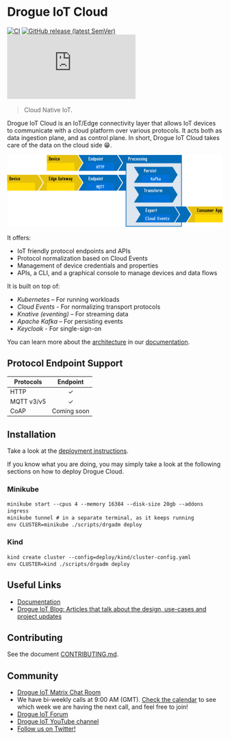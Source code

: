 # Drogue IoT Cloud

[![CI](https://github.com/drogue-iot/drogue-cloud/workflows/CI/badge.svg)](https://github.com/drogue-iot/drogue-cloud/actions?query=workflow%3A%22CI%22)
[![GitHub release (latest SemVer)](https://img.shields.io/github/v/tag/drogue-iot/drogue-cloud?sort=semver)](https://github.com/drogue-iot/drogue-cloud/releases)
[![Matrix](https://img.shields.io/matrix/drogue-iot:matrix.org)](https://matrix.to/#/#drogue-iot:matrix.org)

> Cloud Native IoT.

Drogue IoT Cloud is an IoT/Edge connectivity layer that allows IoT devices to communicate with a cloud platform over
various protocols. It acts both as data ingestion plane, and as control plane. In short, Drogue IoT Cloud takes
care of the data on the cloud side :grin:.

![Overview diagram](docs/modules/ROOT/images/architecture.svg)

It offers:
* IoT friendly protocol endpoints and APIs
* Protocol normalization based on Cloud Events
* Management of device credentials and properties
* APIs, a CLI, and a graphical console to manage devices and data flows

It is built on top of:
* *Kubernetes* – For running workloads
* *Cloud Events* - For normalizing transport protocols
* *Knative (eventing)* – For streaming data
* *Apache Kafka* – For persisting events
* *Keycloak* - For single-sign-on

You can learn more about the [architecture](https://book.drogue.io/drogue-cloud/dev/architecture/index.html) in
our [documentation](https://book.drogue.io/).

## Protocol Endpoint Support

| Protocols                  |     Endpoint    |
| -------------------------- | :-------------: |
| HTTP                       |        ✓        |
| MQTT v3/v5                 |        ✓        |
| CoAP                       |  Coming soon    |

## Installation

Take a look at the [deployment instructions](https://book.drogue.io/drogue-cloud/dev/deployment/).

If you know what you are doing, you may simply take a look at the following sections on how to deploy Drogue Cloud.

### Minikube

~~~shell
minikube start --cpus 4 --memory 16384 --disk-size 20gb --addons ingress
minikube tunnel # in a separate terminal, as it keeps running
env CLUSTER=minikube ./scripts/drgadm deploy
~~~

### Kind

~~~shell
kind create cluster --config=deploy/kind/cluster-config.yaml
env CLUSTER=kind ./scripts/drgadm deploy
~~~

## Useful Links

* [Documentation](https://book.drogue.io/drogue-cloud/dev/index.html)
* [Drogue IoT Blog: Articles that talk about the design,  use-cases and project updates](https://blog.drogue.io/)

## Contributing

See the document [CONTRIBUTING.md](CONTRIBUTING.md).

## Community

* [Drogue IoT Matrix Chat Room](https://matrix.to/#/#drogue-iot:matrix.org)
* We have bi-weekly calls at 9:00 AM (GMT). [Check the calendar](https://calendar.google.com/calendar/u/0/embed?src=ofuctjec399jr6kara7n0uidqg@group.calendar.google.com&pli=1) to see which week we are having the next call, and feel free to join!
* [Drogue IoT Forum](https://discourse.drogue.io/)
* [Drogue IoT YouTube channel](https://www.youtube.com/channel/UC7GZUy2hKidvY6V_3QZfCcA)
* [Follow us on Twitter!](https://twitter.com/DrogueIoT)

